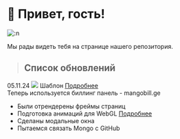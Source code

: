 # 👋 Привет, гость!

![:n](https://count.getloli.com/get/@:nrdxn)

Мы рады видеть тебя на странице нашего репозитория.

> ## Список обновлений
05.11.24 ![](https://shields.io/badge/\v.1-090909?style=for-the-badge&logo=&logoColor=white) Шаблон  <a href="[https://www.maxon.net/en/about-maxon](https://zentry.com/)"><u>Подробнее</u></a>
<br>
Теперь используется биллинг панель - mangobill.ge
- Были отрендерены фреймы страниц
- Подготовка анимаций для WebGL <a href="https://www.maxon.net/en/about-maxon"><u>Подробнее</u></a>
- Сделаны модальные окна
- Пытаемся связать Mongo с GitHub
